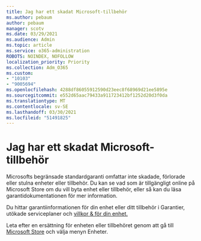 ```yaml
---
title: Jag har ett skadat Microsoft-tillbehör
ms.author: pebaum
author: pebaum
manager: scotv
ms.date: 03/29/2021
ms.audience: Admin
ms.topic: article
ms.service: o365-administration
ROBOTS: NOINDEX, NOFOLLOW
localization_priority: Priority
ms.collection: Adm_O365
ms.custom:
- "10103"
- "9005694"
ms.openlocfilehash: 4288df86055912590d23eec8f68969d21ee5895e
ms.sourcegitcommit: e552d65aac79433a911723412bf1252d20d3f0da
ms.translationtype: MT
ms.contentlocale: sv-SE
ms.lasthandoff: 03/30/2021
ms.locfileid: "51491825"
---
```

# <a name="i-have-a-damaged-microsoft-accessory"></a>Jag har ett skadat Microsoft-tillbehör

Microsofts begränsade standardgaranti omfattar inte skadade, förlorade eller stulna enheter eller tillbehör. Du kan se vad som är tillgängligt online på Microsoft Store om du vill byta enhet eller tillbehör, eller så kan du läsa garantidokumentationen för mer information.

Du hittar garantiinformationen för din enhet eller ditt tillbehör i Garantier, utökade serviceplaner och [villkor & för din enhet.](https://support.microsoft.com/topic/warranties-extended-service-plans-and-terms-conditions-for-your-device-eedf7a23-84a7-1a47-480b-0e10503eedf5)

Leta efter en ersättning för enheten eller tillbehöret genom att gå till [Microsoft Store](https://www.microsoft.com/) och välja menyn Enheter.